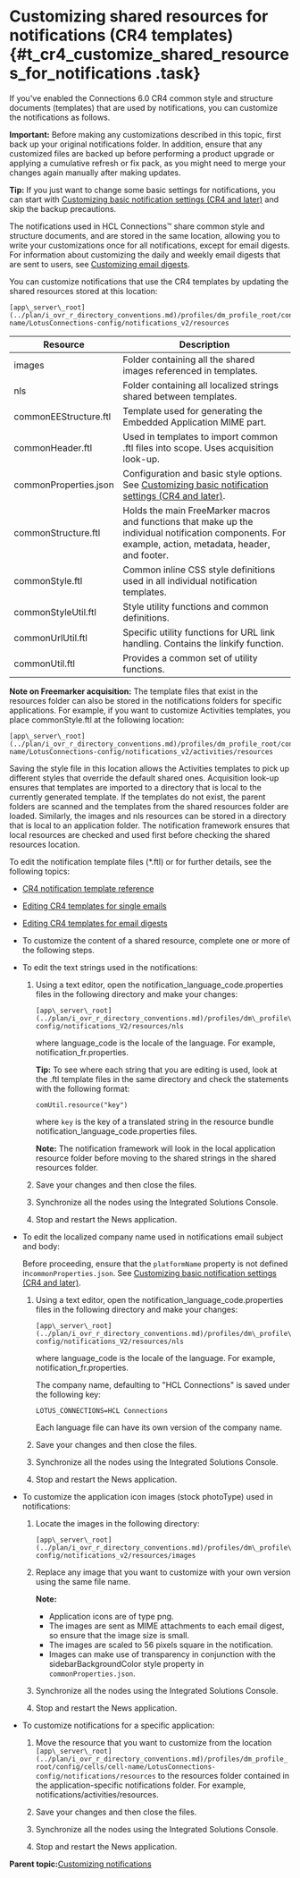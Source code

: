 # Customizing shared resources for notifications \(CR4 templates\) {#t_cr4_customize_shared_resources_for_notifications .task}

If you've enabled the Connections 6.0 CR4 common style and structure documents \(templates\) that are used by notifications, you can customize the notifications as follows.

**Important:** Before making any customizations described in this topic, first back up your original notifications folder. In addition, ensure that any customized files are backed up before performing a product upgrade or applying a cumulative refresh or fix pack, as you might need to merge your changes again manually after making updates.

**Tip:** If you just want to change some basic settings for notifications, you can start with [Customizing basic notification settings \(CR4 and later\)](t_customize_new_template.md) and skip the backup precautions.

The notifications used in HCL Connections™ share common style and structure documents, and are stored in the same location, allowing you to write your customizations once for all notifications, except for email digests. For information about customizing the daily and weekly email digests that are sent to users, see [Customizing email digests](t_customize_email_digests.md).

You can customize notifications that use the CR4 templates by updating the shared resources stored at this location:

```
[app\_server\_root](../plan/i_ovr_r_directory_conventions.md)/profiles/dm_profile_root/config/cells/cell-name/LotusConnections-config/notifications_v2/resources
```

|Resource|Description|
|--------|-----------|
|images|Folder containing all the shared images referenced in templates.|
|nls|Folder containing all localized strings shared between templates.|
|commonEEStructure.ftl|Template used for generating the Embedded Application MIME part.|
|commonHeader.ftl|Used in templates to import common .ftl files into scope. Uses acquisition look-up.|
|commonProperties.json|Configuration and basic style options. See [Customizing basic notification settings \(CR4 and later\)](t_customize_new_template.md).|
|commonStructure.ftl|Holds the main FreeMarker macros and functions that make up the individual notification components. For example, action, metadata, header, and footer.|
|commonStyle.ftl|Common inline CSS style definitions used in all individual notification templates.|
|commonStyleUtil.ftl|Style utility functions and common definitions.|
|commonUrlUtil.ftl|Specific utility functions for URL link handling. Contains the linkify function.|
|commonUtil.ftl|Provides a common set of utility functions.|

**Note on Freemarker acquisition:** The template files that exist in the resources folder can also be stored in the notifications folders for specific applications. For example, if you want to customize Activities templates, you place commonStyle.ftl at the following location:

```
[app\_server\_root](../plan/i_ovr_r_directory_conventions.md)/profiles/dm_profile_root/config/cells/cell-name/LotusConnections-config/notifications_v2/activities/resources
```

Saving the style file in this location allows the Activities templates to pick up different styles that override the default shared ones. Acquisition look-up ensures that templates are imported to a directory that is local to the currently generated template. If the templates do not exist, the parent folders are scanned and the templates from the shared resources folder are loaded. Similarly, the images and nls resources can be stored in a directory that is local to an application folder. The notification framework ensures that local resources are checked and used first before checking the shared resources location.

To edit the notification template files \(\*.ftl\) or for further details, see the following topics:

-   [CR4 notification template reference](r_cr4_notification_template_reference.md)
-   [Editing CR4 templates for single emails](r_example_edits_to_cr4_templates_for_single_emails.md)
-   [Editing CR4 templates for email digests](r_example_edits_to_cr4_templates_for_email_digests.md)

-   To customize the content of a shared resource, complete one or more of the following steps.
-   To edit the text strings used in the notifications:

    1.  Using a text editor, open the notification\_language\_code.properties files in the following directory and make your changes:

        ```
        [app\_server\_root](../plan/i_ovr_r_directory_conventions.md)/profiles/dm\_profile\_root/config/cells/cell_name/LotusConnections-config/notifications_V2/resources/nls
        ```

        where language\_code is the locale of the language. For example, notification\_fr.properties.

        **Tip:** To see where each string that you are editing is used, look at the .ftl template files in the same directory and check the statements with the following format:

        ```
        comUtil.resource("key")
        ```

        where `key` is the key of a translated string in the resource bundle notification\_language\_code.properties files.

        **Note:** The notification framework will look in the local application resource folder before moving to the shared strings in the shared resources folder.

    2.  Save your changes and then close the files.

    3.  Synchronize all the nodes using the Integrated Solutions Console.

    4.  Stop and restart the News application.

-   To edit the localized company name used in notifications email subject and body:

    Before proceeding, ensure that the `platformName` property is not defined in`commonProperties.json`. See [Customizing basic notification settings \(CR4 and later\)](t_customize_new_template.md).

    1.  Using a text editor, open the notification\_language\_code.properties files in the following directory and make your changes:

        ```
        [app\_server\_root](../plan/i_ovr_r_directory_conventions.md)/profiles/dm\_profile\_root/config/cells/cell_name/LotusConnections-config/notifications_V2/resources/nls
        ```

        where language\_code is the locale of the language. For example, notification\_fr.properties.

        The company name, defaulting to "HCL Connections" is saved under the following key:

        ```
        LOTUS_CONNECTIONS=HCL Connections
        ```

        Each language file can have its own version of the company name.

    2.  Save your changes and then close the files.

    3.  Synchronize all the nodes using the Integrated Solutions Console.

    4.  Stop and restart the News application.

-   To customize the application icon images \(stock photoType\) used in notifications:

    1.  Locate the images in the following directory:

        ```
        [app\_server\_root](../plan/i_ovr_r_directory_conventions.md)/profiles/dm\_profile\_root/config/cells/cell\_name/LotusConnections-config/notifications_v2/resources/images
        ```

    2.  Replace any image that you want to customize with your own version using the same file name.

        **Note:**

        -   Application icons are of type png.
        -   The images are sent as MIME attachments to each email digest, so ensure that the image size is small.
        -   The images are scaled to 56 pixels square in the notification.
        -   Images can make use of transparency in conjunction with the sidebarBackgroundColor style property in `commonProperties.json`.
    3.  Synchronize all the nodes using the Integrated Solutions Console.

    4.  Stop and restart the News application.

-   To customize notifications for a specific application:

    1.  Move the resource that you want to customize from the location `[app\_server\_root](../plan/i_ovr_r_directory_conventions.md)/profiles/dm_profile_root/config/cells/cell-name/LotusConnections-config/notifications/resources` to the resources folder contained in the application-specific notifications folder. For example, notifications/activities/resources.

    2.  Save your changes and then close the files.

    3.  Synchronize all the nodes using the Integrated Solutions Console.

    4.  Stop and restart the News application.


**Parent topic:**[Customizing notifications](../customize/c_customize_notifications.md)

